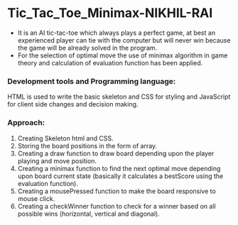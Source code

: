 # Tic_Tac_Toe_Minimax-NIKHIL-RAI
- It is an AI tic-tac-toe which always plays a perfect game, at best an experienced player can tie with the computer but will never win because the game will be already solved in the program. 
- For the selection of optimal move the use of minimax algorithm in game theory and calculation of evaluation function has been applied.


### Development tools and Programming language:
HTML is used to write the basic skeleton and CSS for styling and JavaScript for client side changes and decision making.

### Approach:
1. Creating Skeleton html and CSS.
2. Storing the board positions in the form of array.
3. Creating a draw function to draw board depending upon the player playing and move position.
4. Creating a minimax function to find the next optimal move depending upon board current state (basically it calculates a bestScore using the evaluation function).
5. Creating a mousePressed function to make the board responsive to mouse click.
6. Creating a checkWinner function to check for a winner based on all possible wins (horizontal, vertical and diagonal).
